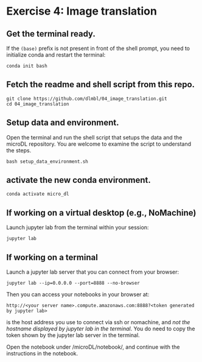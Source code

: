 # Exercise 4: Image translation

## Get the terminal ready.
If the `(base)` prefix is not present in front of the shell prompt, you need to initialize conda and restart the terminal:
```
conda init bash
```

## Fetch the readme and shell script from this repo.

```
git clone https://github.com/dlmbl/04_image_translation.git
cd 04_image_translation
```


## Setup data and environment.
Open the terminal and run the shell script that setups the data and the microDL repository. You are welcome to examine the script to understand the steps.
```
bash setup_data_environment.sh 
```

## activate the new conda environment.
```
conda activate micro_dl
```

## If working on a virtual desktop (e.g., NoMachine)

Launch jupyter lab from the terminal within your session:
```
jupyter lab
```

## If working on a terminal

Launch a jupyter lab server that you can connect from your browser: 

```
jupyter lab --ip=0.0.0.0 --port=8888 --no-browser
```

Then you can access your notebooks in your browser at:

```
http://<your server name>.compute.amazonaws.com:8888?<token generated by jupyter lab>
```

<your server name> is the host address you use to connect via ssh or nomachine, and *not the hostname displayed by jupyter lab in the terminal*. You do need to copy the token shown by the jupyter lab server in the terminal.

Open the notebook under /microDL/notebook/, and continue with the instructions in the notebook.



